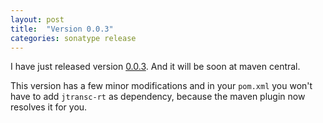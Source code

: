 ```yaml
---
layout: post
title:  "Version 0.0.3"
categories: sonatype release
---
```


I have just released version [0.0.3](https://github.com/jtransc/jtransc/tree/0.0.3). And it will be soon at maven central.

This version has a few minor modifications and in your `pom.xml` you won't have
to add `jtransc-rt` as dependency, because the maven plugin now resolves it for you.
